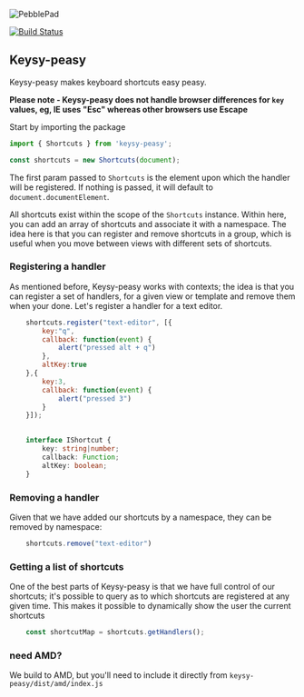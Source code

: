 ![PebblePad](https://www.pebblepad.co.uk/images/logo/logo.png)

[![Build Status](https://travis-ci.org/PebblePad/keysy-peasy.svg?branch=master)](https://travis-ci.org/PebblePad/keysy-peasy)

## Keysy-peasy
Keysy-peasy makes keyboard shortcuts easy peasy.

**Please note - Keysy-peasy does not handle browser differences for `key` values, eg, IE uses "Esc" whereas other
browsers use Escape**

Start by importing the package
```JavaScript
import { Shortcuts } from 'keysy-peasy';

const shortcuts = new Shortcuts(document);
```
The first param passed to `Shortcuts` is the element upon which the handler will be registered. If nothing is passed, it will default to `document.documentElement`.

All shortcuts exist within the scope of the `Shortcuts` instance. Within here, you can add an array of shortcuts and associate it with a namespace. 
The idea here is that you can register and remove shortcuts in a group, which is useful when you move between views with different sets of shortcuts.

### Registering a handler
As mentioned before, Keysy-peasy works with contexts; the idea is that you can register a set of handlers, for a given view or template and remove them when your done. Let's register a handler for a text editor.

```JavaScript
    shortcuts.register("text-editor", [{
        key:"q",
        callback: function(event) {
            alert("pressed alt + q")
        },
        altKey:true
    },{
        key:3,
        callback: function(event) {
            alert("pressed 3")
        }
    }]);
    
```


```Typescript
    interface IShortcut {
        key: string|number;
        callback: Function;
        altKey: boolean;
    }
```
### Removing a handler
Given that we have added our shortcuts by a namespace, they can be removed by namespace:
```JavaScript
    shortcuts.remove("text-editor")
```
### Getting a list of shortcuts
One of the best parts of Keysy-peasy is that we have full control of our shortcuts; it's possible to query as to which shortcuts are registered at any given time. This makes it possible to dynamically show the user the current shortcuts

```JavaScript
    const shortcutMap = shortcuts.getHandlers();
```


### need AMD?
We build to AMD, but you'll need to include it directly from `keysy-peasy/dist/amd/index.js`
